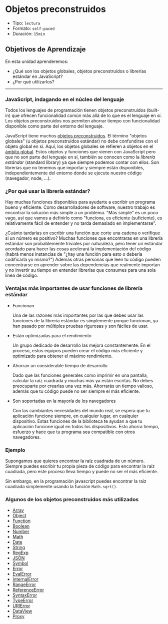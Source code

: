 # Objetos preconstruidos

* Tipo: `lectura`
* Formato: `self-paced`
* Duración: `15min`

## Objetivos de Aprendizaje

En esta unidad aprenderemos:

* ¿Qué son los objetos globales, objetos preconstruidos o librerías estándar en
  JavaScript?
* ¿Por qué utilizarlos?

***

### JavaScript, indagando en el núcleo del lenguaje

Todos los lenguajes de programación tienen objetos preconstruidos (built-in)
que ofrecen funcionalidad común más allá de lo que es el lenguaje en sí. Los
objetos preconstruidos nos permiten ahorrar tiempo con funcionalidad disponible
como parte del entorno del lenguaje.

JavaScript tiene muchos [objetos preconstruidos](https://developer.mozilla.org/es/docs/Web/JavaScript/Referencia/Objetos_globales).
El término "objetos globales" (u objetos preconstruidos estándar) no debe
confundirse con el objeto global en sí. Aquí, los objetos globales se refieren a
objetos en el [ámbito global](https://developer.mozilla.org/en-US/docs/Glossary/global_scope).
Estos objetos y funciones que vienen con JavaScript pero que no son parte del
lenguaje en sí, también se conocen como la _librería estándar_ (standard
library) ya que siempre podemos contar con ellos. Son librerías que no tenemos
que importar y siempre están disponibles, independientemente del entorno donde
se ejecute nuestro código (navegador, node, ...).

### ¿Por qué usar la librería estándar?

Hay muchas funciones disponibles para ayudarte a escribir un programa bueno
y eficiente. Como desarrolladores de software, nuestro trabajo es encontrar
la solución más simple a un problema. "Más simple" es un poco vago, así que
vamos a definirlo como "funciona, es eficiente (suficiente), es relativamente
fácil de entender y no tarda demasiado en implementarse".

¿Cuánto tardarías en escribir una función que corte una cadena o verifique si
un número es positivo? Muchas funciones que encontraras en una librería
estándar son probablemente triviales por naturaleza, pero tener un estándar
acordado para hacer las cosas acelerará la implementación del código (habrá
menos instancias de "¿hay una función para esto o debería codificarla yo
mismo?") Además otras personas que leen tu código pueden concentrarse en
aprender sobre las dependencias que realmente importan y no invertir su tiempo
en entender librerías que consumes para una sola línea de código.

### Ventajas más importantes de usar funciones de librería estándar

* Funcionan

    Una de las razones más importantes por las que debes usar las funciones de
    la librería estándar es simplemente porque funcionan, ya han pasado por
    múltiples pruebas rigurosas y son fáciles de usar.

* Están optimizadas para el rendimiento

    Un grupo dedicado de desarrollo las mejora constantemente. En el proceso,
    estos equipos pueden crear el código más eficiente y optimizado para
    obtener el máximo rendimiento.

* Ahorran un considerable tiempo de desarrollo

    Dado que las funciones generales como imprimir en una pantalla, calcular la
    raíz cuadrada y muchas más ya están escritas. No debes preocuparte por
    crearlas una vez más. Ahorrarás un tiempo valioso, además que tu código
    puede no ser siempre el más eficiente.

* Son soportadas en la mayoría de los navegadores

    Con las cambiantes necesidades del mundo real, se espera que tu aplicación
    funcione siempre, en cualquier lugar, en cualquier dispositivo.
    Estas funciones de la biblioteca te ayudan a que tu aplicación funcione
    igual en todos los dispositivos. Esto ahorra tiempo, esfuerzo y hace que tu
    programa sea compatible con otros navegadores.

### Ejemplo

Supongamos que quieres encontrar la raíz cuadrada de un número. Siempre puedes
escribir tu propia pieza de código para encontrar la raíz cuadrada, pero este
proceso lleva tiempo y puede no ser el más eficiente.

Sin embargo, en la programación javascript puedes encontrar la raíz cuadrada
simplemente usando la función `Math.sqrt()`.

### Algunos de los objetos preconstruidos más utilizados

* [Array](https://developer.mozilla.org/es/docs/Web/JavaScript/Referencia/Objetos_globales/Array)
* [Object](https://developer.mozilla.org/es/docs/Web/JavaScript/Referencia/Objetos_globales/Object)
* [Function](https://developer.mozilla.org/es/docs/Web/JavaScript/Referencia/Objetos_globales/Function)
* [Boolean](https://developer.mozilla.org/es/docs/Web/JavaScript/Referencia/Objetos_globales/Boolean)
* [Number](https://developer.mozilla.org/es/docs/Web/JavaScript/Referencia/Objetos_globales/Number)
* [Math](https://developer.mozilla.org/es/docs/Web/JavaScript/Referencia/Objetos_globales/Math)
* [Date](https://developer.mozilla.org/es/docs/Web/JavaScript/Referencia/Objetos_globales/Date)
* [String](https://developer.mozilla.org/es/docs/Web/JavaScript/Referencia/Objetos_globales/String)
* [RegExp](https://developer.mozilla.org/es/docs/Web/JavaScript/Referencia/Objetos_globales/RegExp)
* [JSON](https://developer.mozilla.org/es/docs/Web/JavaScript/Referencia/Objetos_globales/JSON)
* [Symbol](https://developer.mozilla.org/es/docs/Web/JavaScript/Referencia/Objetos_globales/Symbol)
* [Error](https://developer.mozilla.org/es/docs/Web/JavaScript/Referencia/Objetos_globales/Error)
* [EvalError](https://developer.mozilla.org/es/docs/Web/JavaScript/Referencia/Objetos_globales/EvalError)
* [InternalError](https://developer.mozilla.org/es/docs/Web/JavaScript/Referencia/Objetos_globales/InternalError)
* [RangeError](https://developer.mozilla.org/es/docs/Web/JavaScript/Reference/Global_Objects/RangeError)
* [ReferenceError](https://developer.mozilla.org/es/docs/Web/JavaScript/Referencia/Objetos_globales/ReferenceError)
* [SyntaxError](https://developer.mozilla.org/es/docs/Web/JavaScript/Referencia/Objetos_globales/SyntaxError)
* [TypeError](https://developer.mozilla.org/es/docs/Web/JavaScript/Reference/Global_Objects/TypeError)
* [URIError](https://developer.mozilla.org/es/docs/Web/JavaScript/Referencia/Objetos_globales/URIError)
* [DataView](https://developer.mozilla.org/en-US/docs/Web/JavaScript/Reference/Global_Objects/DataView)
* [Proxy](https://developer.mozilla.org/es/docs/Web/JavaScript/Referencia/Objetos_globales/Proxy)
